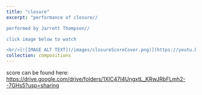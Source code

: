 ```yaml
---
title: "closure"
excerpt: "performance of closure//

performed by Jarrett Thompson//

click image below to watch

<br/>[![IMAGE ALT TEXT](/images/closureScoreCover.png)](https://youtu.be/ff7YUBh3LeM)"
collection: compositions
---
```


score can be found here: <https://drive.google.com/drive/folders/1XlC47I4UngxtL_KRwJRbFLmh2--7GHs5?usp=sharing>

